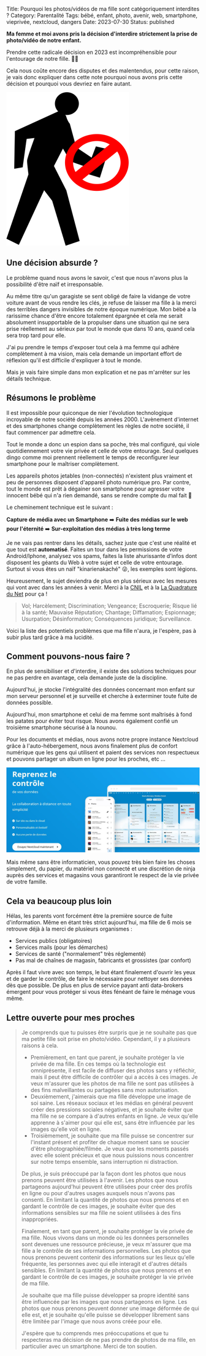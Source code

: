 Title: Pourquoi les photos/vidéos de ma fille sont catégoriquement interdites ?
Category: Parentalité
Tags: bébé, enfant, photo, avenir, web, smartphone, vieprivée, nextcloud, dangers
Date: 2023-07-30
Status: published

**Ma femme et moi avons pris la décision d'interdire strictement la prise de photo/vidéo de notre enfant.**

Prendre cette radicale décision en 2023 est incompréhensible pour l'entourage de notre fille. 🤦‍♂

Cela nous coûte encore des disputes et des malentendus, pour cette raison, je vais donc expliquer dans cette note pourquoi nous avons pris cette décision et pourquoi vous devriez en faire autant.

![No-Smartphone](../../assets/no-smartphone.png)

## Une décision absurde ?

Le problème quand nous avons le savoir, c'est que nous n'avons plus la possibilité d'être naïf et irresponsable.

Au même titre qu'un garagiste se sent obligé de faire la vidange de votre voiture avant de vous rendre les clés, je refuse de laisser ma fille à la merci des terribles dangers invisibles de notre époque numérique. Mon bébé a la rarissime chance d'être encore totalement épargnée et cela me serait absolument insupportable de la propulser dans une situation qui ne sera prise réellement au sérieux par tout le monde que dans 10 ans, quand cela sera trop tard pour elle.

J'ai pu prendre le temps d'exposer tout cela à ma femme qui adhère complètement à ma vision, mais cela demande un important effort de réflexion qu'il est difficile d'expliquer à tout le monde.

Mais je vais faire simple dans mon explication et ne pas m'arrêter sur les détails technique.

## Résumons le problème

Il est impossible pour quiconque de nier l'évolution technologique incroyable de notre société depuis les années 2000. L'avènement d'internet et des smartphones change complètement les règles de notre société, il faut commencer par admettre cela.

Tout le monde a donc un espion dans sa poche, très mal configuré, qui viole quotidiennement votre vie privée et celle de votre entourage. Seul quelques dingo comme moi prennent réellement le temps de reconfigurer leur smartphone pour le maîtriser complètement.

Les appareils photos jetables (non-connectés) n'existent plus vraiment et peu de personnes disposent d'appareil photo numérique pro. Par contre, tout le monde est prêt à dégainer son smartphone pour agresser votre innocent bébé qui n'a rien demandé, sans se rendre compte du mal fait 🙁

Le cheminement technique est le suivant :


**Capture de média avec un Smartphone** ➡️ **Fuite des médias sur le web pour l'éternité** ➡️ **Sur-exploitation des médias à très long terme**

Je ne vais pas rentrer dans les détails, sachez juste que c'est une réalité et que tout est **automatisé**. Faites un tour dans les permissions de votre Android/Iphone, analysez vos spams, faites la liste ahurissante d'infos dont disposent les géants du Web à votre sujet et celle de votre entourage. Surtout si vous êtes un naïf "kinarienakaché" 😜, les exemples sont légions.

Heureusement, le sujet deviendra de plus en plus sérieux avec les mesures qui vont avec dans les années à venir. Merci à la [CNIL](https://cnil.fr) et à la [La Quadrature du Net](https://www.laquadrature.net) pour ça !

> Vol; Harcèlement; Discrimination; Vengeance; Escroquerie; Risque lié à la santé; Mauvaise Réputation; Chantage; Diffamation; Espionnage; Usurpation; Désinformation; Conséquences juridique; Surveillance.

Voici la liste des potentiels problèmes que ma fille n'aura, je l'espère, pas à subir plus tard grâce à ma lucidité.

## Comment pouvons-nous faire ?

En plus de sensibiliser et d'interdire, il existe des solutions techniques pour ne pas perdre en avantage, cela demande juste de la discipline.

Aujourd'hui, je stocke l'intégralité des données concernant mon enfant sur mon serveur personnel et je surveille et cherche à exterminer toute fuite de données possible.

Aujourd'hui, mon smartphone et celui de ma femme sont maîtrisés à fond les patates pour éviter tout risque. Nous avons également confié un troisième smartphone sécurisé à la nounou.

Pour les documents et médias, nous avons notre propre instance Nextcloud grâce à l'auto-hébergement, nous avons finalement plus de confort numérique que les gens qui utilisent et paient des services non respectueux et pouvons partager un album en ligne pour les proches, etc ...

![Nextcloud](../../assets/nextcloud.jpg)

Mais même sans être informaticien, vous pouvez très bien faire les choses simplement, du papier, du matériel non connecté et une discrétion de ninja auprès des services et magasins vous garantiront le respect de la vie privée de votre famille.

## Cela va beaucoup plus loin

Hélas, les parents vont forcément être la première source de fuite d'information. Même en étant très strict aujourd'hui, ma fille de 6 mois se retrouve déjà à la merci de plusieurs organismes :

* Services publics (obligatoires)
* Services mails (pour les démarches)
* Services de santé ("normalement" très réglementé)
* Pas mal de chaînes de magasin, fabricants et grossistes (par confort)

Après il faut vivre avec son temps, le but étant finalement d'ouvrir les yeux et de garder le contrôle, de faire le nécessaire pour nettoyer ses données dès que possible. De plus en plus de service payant anti data-brokers émergent pour vous protéger si vous êtes fénéant de faire le ménage vous même.

## Lettre ouverte pour mes proches

> Je comprends que tu puisses être surpris que je ne souhaite pas que ma petite fille soit prise en photo/vidéo. Cependant, il y a plusieurs raisons à cela.
>
> * Premièrement, en tant que parent, je souhaite protéger la vie privée de ma fille. En ces temps où la technologie est omniprésente, il est facile de diffuser des photos sans y réfléchir, mais il peut être difficile de contrôler qui a accès à ces images. Je veux m'assurer que les photos de ma fille ne sont pas utilisées à des fins malveillantes ou partagées sans mon autorisation.
> * Deuxièmement, j'aimerais que ma fille développe une image de soi saine. Les réseaux sociaux et les médias en général peuvent créer des pressions sociales négatives, et je souhaite éviter que ma fille ne se compare à d'autres enfants en ligne. Je veux qu'elle apprenne à s'aimer pour qui elle est, sans être influencée par les images qu'elle voit en ligne.
> * Troisièmement, je souhaite que ma fille puisse se concentrer sur l'instant présent et profiter de chaque moment sans se soucier d'être photographiée/filmée. Je veux que les moments passés avec elle soient précieux et que nous puissions nous concentrer sur notre temps ensemble, sans interruption ni distraction.
>
> De plus, je suis préoccupé par la façon dont les photos que nous prenons peuvent être utilisées à l'avenir. Les photos que nous partageons aujourd'hui peuvent être utilisées pour créer des profils en ligne ou pour d'autres usages auxquels nous n'avons pas consenti. En limitant la quantité de photos que nous prenons et en gardant le contrôle de ces images, je souhaite éviter que des informations sensibles sur ma fille ne soient utilisées à des fins inappropriées.
>
> Finalement, en tant que parent, je souhaite protéger la vie privée de ma fille. Nous vivons dans un monde où les données personnelles sont devenues une ressource précieuse, je veux m'assurer que ma fille a le contrôle de ses informations personnelles. Les photos que nous prenons peuvent contenir des informations sur les lieux qu'elle fréquente, les personnes avec qui elle interagit et d'autres détails sensibles. En limitant la quantité de photos que nous prenons et en gardant le contrôle de ces images, je souhaite protéger la vie privée de ma fille.
>
> Je souhaite que ma fille puisse développer sa propre identité sans être influencée par les images que nous partageons en ligne. Les photos que nous prenons peuvent donner une image déformée de qui elle est, et je souhaite qu'elle puisse se développer librement sans être limitée par l'image que nous avons créée pour elle.
>
> J'espère que tu comprends mes préoccupations et que tu respecteras ma décision de ne pas prendre de photos de ma fille, en particulier avec un smartphone. Merci de ton soutien.
